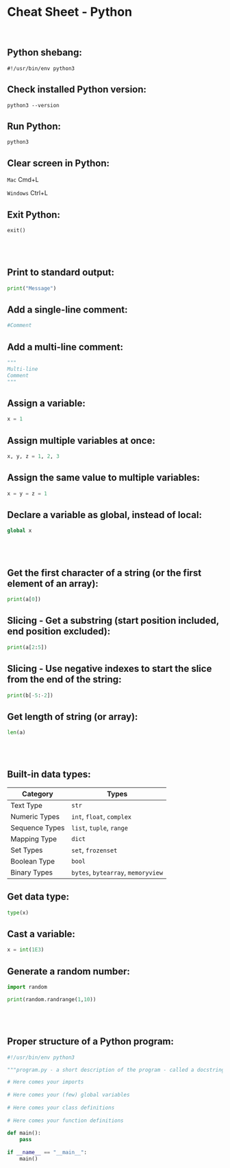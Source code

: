 # Cheat Sheet - Python

<br>

## Python shebang:
```shell
#!/usr/bin/env python3
```

## Check installed Python version:
```shell
python3 --version
```

## Run Python:
```shell
python3
```

## Clear screen in Python:
`Mac` Cmd+L

`Windows` Ctrl+L

## Exit Python:
```python
exit()
```

<br><br>

## Print to standard output:
```python
print("Message")
```

## Add a single-line comment:
```python
#Comment
```

## Add a multi-line comment:
```python
"""
Multi-line
Comment
"""
```

## Assign a variable:
```python
x = 1
```

## Assign multiple variables at once:
```python
x, y, z = 1, 2, 3
```

## Assign the same value to multiple variables:
```python
x = y = z = 1
```

## Declare a variable as global, instead of local:
```python
global x
```

<br><br>

## Get the first character of a string (or the first element of an array):
```python
print(a[0])
```

## Slicing - Get a substring (start position included, end position excluded):
```python
print(a[2:5])
```

## Slicing - Use negative indexes to start the slice from the end of the string:
```python
print(b[-5:-2])
```

## Get length of string (or array):
```python
len(a)
```

<br><br>

## Built-in data types:

| Category       | Types                              |
| -------------- | ---------------------------------- |
| Text Type      | `str`                              |
| Numeric Types  | `int`, `float`, `complex`          |
| Sequence Types | `list`, `tuple`, `range`           |
| Mapping Type   | `dict`                             |
| Set Types      | `set`, `frozenset`                 |
| Boolean Type   | `bool`                             |
| Binary Types   | `bytes`, `bytearray`, `memoryview` |

## Get data type:
```python
type(x)
```

## Cast a variable:
```python
x = int(1E3)
```

## Generate a random number:
```python
import random

print(random.randrange(1,10))
```

<br><br>

## Proper structure of a Python program:
```python
#!/usr/bin/env python3

"""program.py - a short description of the program - called a docstring"""

# Here comes your imports
 
# Here comes your (few) global variables
 
# Here comes your class definitions
 
# Here comes your function definitions
 
def main():
	pass
 
if __name__ == "__main__":
	main()
```

<!--
<br><br>

# OBS: Eventuellt bättre att göra allt i tabellform, så man slipper allt scrollande? Tänk README.md mer som ett lexikon - bättre att skapa exempelskript för att visa mer exakt hur något används!

<br><br>

| Method       | Description                                                   |
| ------------ | ------------------------------------------------------------- |
| len()        | Returns length of a string or array                           |
| strip()      | Removes trailing whitespace                                   |
| lower()      | Returns string in lower-case                                  |
| upper()      | Returns string in upper-case                                  |
| title()      | Returns string in title-case                                  |
| capitalize() | Returns string capitalized                                    |
| replace()    | Replaces a string with another string                         |
| in           | Returns a bool whether substring exists in string             |
| not          | Negation                                                      |
| +            | Addition or string concatenation                              |
| -            | Subtraction                                                   |
| *            | Multiplication                                                |
| /            | Division                                                      |
| **           | Exponentiation                                                |
| \            | Escape character                                              |
| \n           | New line                                                      |
| \t           | Tab                                                           |
| count()      | Returns the number of times a substring appears in a string   |
| endswith()   | Returns a bool whether a string ends with a certain substring |
| find()       | Returns the position of a substring in a string               |
| format()     | Format string                                                 |

<br><br>

# FORTSÄTT HÄR:
https://www.w3schools.com/python/python_strings.asp

-->